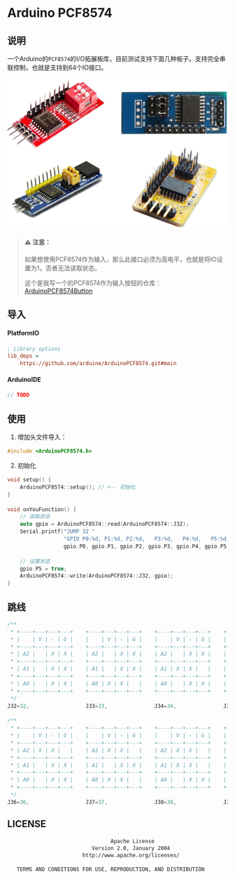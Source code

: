 # Arduino PCF8574

## 说明

一个Arduino的`PCF8574`的I/O拓展板库，目前测试支持下面几种板子。支持完全串联控制，也就是支持到64个IO接口。

![board](https://raw.githubusercontent.com/arduine/ArduinoPCF8574/main/images/images-01.png)

> #### ⚠️ 注意：
>
> 如果想使用PCF8574作为输入，那么此接口必须为高电平，也就是将IO设置为1，否者无法读取状态。
> 
> 这个是我写一个的PCF8574作为输入按钮的仓库：[ArduinoPCF8574Button](https://github.com/arduine/ArduinoPCF8574Button.git)

## 导入

#### PlatformIO

```ini
; Library options
lib_deps =
    https://github.com/arduine/ArduinoPCF8574.git#main
```

#### ArduinoIDE

```c++
// TODO
```

## 使用

1. 增加头文件导入：

```c++
#include <ArduinoPCF8574.h>
```

2. 初始化

```c++
void setup() {
    ArduinoPCF8574::setup(); // <-- 初始化
}

void onYouFunction() {
    // 读取状态
    auto gpio = ArduinoPCF8574::read(ArduinoPCF8574::J32);
    Serial.printf("JUMP 32 "
                  "GPIO P0:%d, P1:%d, P2:%d,   P3:%d,   P4:%d,   P5:%d,   P6:%d,   P7:%d\n",
                  gpio.P0, gpio.P1, gpio.P2, gpio.P3, gpio.P4, gpio.P5, gpio.P6, gpio.P7);
    
    // 设置状态
    gpio.P5 = true;
    ArduinoPCF8574::write(ArduinoPCF8574::J32, gpio);
}
```

## 跳线

```c++
/**
 * +----+---+---+---+    +----+---+---+---+    +----+---+---+---+    +----+---+---+---+
 * |    | V | - | G |    |    | V | - | G |    |    | V | - | G |    |    | V | - | G |
 * +----+---+---+---+    +----+---+---+---+    +----+---+---+---+    +----+---+---+---+
 * | A2 |   | X | X |    | A2 |   | X | X |    | A2 |   | X | X |    | A2 |   | X | X |
 * +----+---+---+---+    +----+---+---+---+    +----+---+---+---+    +----+---+---+---+
 * | A1 |   | X | X |    | A1 |   | X | X |    | A1 | X | X |   |    | A1 | X | X |   |
 * +----+---+---+---+    +----+---+---+---+    +----+---+---+---+    +----+---+---+---+
 * | A0 |   | X | X |    | A0 | X | X |   |    | A0 |   | X | X |    | A0 | X | X |   |
 * +----+---+---+---+    +----+---+---+---+    +----+---+---+---+    +----+---+---+---+
 */
J32=32,                  J33=33,               J34=34,               J35=35,

/**
 * +----+---+---+---+    +----+---+---+---+    +----+---+---+---+    +----+---+---+---+
 * |    | V | - | G |    |    | V | - | G |    |    | V | - | G |    |    | V | - | G |
 * +----+---+---+---+    +----+---+---+---+    +----+---+---+---+    +----+---+---+---+
 * | A2 | X | X |   |    | A2 | X | X |   |    | A2 | X | X |   |    | A2 | X | X |   |
 * +----+---+---+---+    +----+---+---+---+    +----+---+---+---+    +----+---+---+---+
 * | A1 |   | X | X |    | A1 |   | X | X |    | A1 | X | X |   |    | A1 | X | X |   |
 * +----+---+---+---+    +----+---+---+---+    +----+---+---+---+    +----+---+---+---+
 * | A0 |   | X | X |    | A0 | X | X |   |    | A0 |   | X | X |    | A0 | X | X |   |
 * +----+---+---+---+    +----+---+---+---+    +----+---+---+---+    +----+---+---+---+
 */
J36=36,                  J37=37,               J38=38,               J39=39
```

## LICENSE

```text
                                 Apache License
                           Version 2.0, January 2004
                        http://www.apache.org/licenses/

   TERMS AND CONDITIONS FOR USE, REPRODUCTION, AND DISTRIBUTION
```